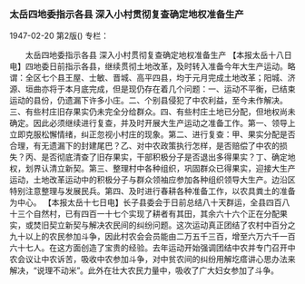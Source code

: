 ### 太岳四地委指示各县  深入小村贯彻复查确定地权准备生产

1947-02-20
第2版()
专栏：

　　太岳四地委指示各县
    深入小村贯彻复查确定地权准备生产
    【本报太岳十八日电】四地委日前指示各县，继续贯彻土地改革，及时转入准备今年大生产运动。略谓：全区七个县王屋、士敏、晋城、高平四县，均于元月完成土地改革；阳城、济源、垣曲亦将于本月底完成，但是现仍存在着几个问题：一、运动不平衡，已结束运动的县份，仍遗漏下许多小庄。二、个别县侵犯了中农利益，至今未作解决。三、有些村庄旧存果实仍未完全分给群众。四、有些村庄土地已分配，但地权尚未确定。因此必须继续进行复查，并及时开展大生产运动之准备工作。第一、领导上立即克服松懈情绪，纠正忽视小村庄的现象。第二、进行复查：甲、果实分配是否合理，有无遗漏下的封建尾巴？乙、对中农政策执行怎样，是否赔偿了中农的损失？丙、是否彻底清查了旧存果实，干部积极分子是否退出多得果实？丁、确定地权，划界认清立新契。第三、整理村中各种组织，巩固群众已得果实，迎接大生产运动，土地改革运动中的积极分子与群众领袖应参加各种组织领导大生产。边沿区特别注意整理与发展民兵。第四、及时进行春耕各种准备工作，以农具粪土的准备为中心。
    【本报太岳十七日电】长子县委会于日前总结八十天群运，全县四百八十三个自然村，已有四百一十七个实现了耕者有其田，其余六十六个正在分配果实，或焚旧契立新契与解决农民间的纠纷问题。这次运动真正团结了农村中百分之九十以上的农民参加斗争，因此村农会会员能由二万五千三百，增至六万六千一百六十七人。在这方面创造了宝贵的经验。去年运动开始强调团结中农并专门召开中农会议让中农诉苦，吸收中农参加斗争，对中贫农间的纠纷用解圪瘩讲心思办法来解决，“说理不动米”。此外在壮大农民力量中，吸收了广大妇女参加了斗争。
